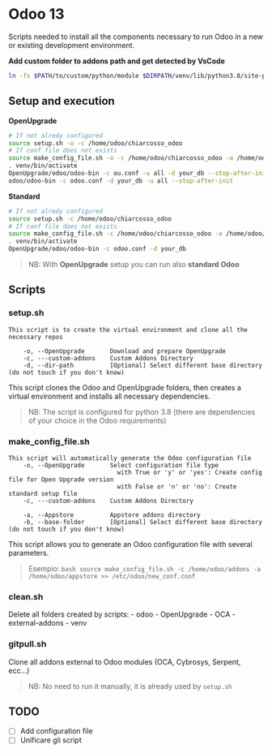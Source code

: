 # Odoo 13 

Scripts needed to install all the components necessary to run Odoo in a new or existing development environment.

**Add custom folder to addons path and get detected by VsCode**
```bash
ln -fs $PATH/to/custom/python/module $DIRPATH/venv/lib/python3.8/site-packages/odoo/addons
```

## Setup and execution

**OpenUpgrade**

```bash
# If not alredy configured
source setup.sh -o -c /home/odoo/chiarcosso_odoo
# If conf file does not exists
source make_config_file.sh -o -c /home/odoo/chiarcosso_odoo -a /home/odoo/appstore >> ou.conf
. venv/bin/activate
OpenUpgrade/odoo/odoo-bin -c ou.conf -u all -d your_db --stop-after-init
odoo/odoo-bin -c odoo.conf -d your_db -u all --stop-after-init
```

**Standard**

```bash
# If not alredy configured
source setup.sh -c /home/odoo/chiarcosso_odoo
# If conf file does not exists
source make_config_file.sh -c /home/odoo/chiarcosso_odoo -a /home/odoo/appstore >> odoo.conf
. venv/bin/activate
OpenUpgrade/odoo/odoo-bin -c odoo.conf -d your_db
```

> NB: With **OpenUpgrade** setup you can run also **standard Odoo**
## Scripts

### setup.sh

```
This script is to create the virtual environment and clone all the necessary repos
    
    -o, --OpenUpgrade       Download and prepare OpenUpgrade
    -c, ---custom-addons    Custom Addons Directory
    -d, --dir-path          [Optional] Select different base directory (do not touch if you don't know)
```

This script clones the Odoo and OpenUpgrade folders, then creates a virtual environment and installs all necessary dependencies.

> NB: The script is configured for python 3.8 (there are dependencies of your choice in the Odoo requirements)
### make_config_file.sh

```
This script will automatically generate the Odoo configuration file
    -o, --OpenUpgrade       Select configuration file type
                              with True or 'y' or 'yes': Create config file for Open Upgrade version
                              with False or 'n' or 'no': Create standard setup file
    -c, ---custom-addons    Custom Addons Directory
    
    -a, --Appstore          Appstore addons directory
    -b, --base-folder       [Optional] Select different base directory (do not touch if you don't know)
```

This script allows you to generate an Odoo configuration file with several parameters.

> Esempio: ```bash source make_config_file.sh -c /home/odoo/addons -a /home/odoo/appstore >> /etc/odoo/new_conf.conf ```
### clean.sh

Delete all folders created by scripts:
    - odoo
    - OpenUpgrade
    - OCA
    - external-addons
    - venv

### gitpull.sh

Clone all addons external to Odoo modules (OCA, Cybrosys, Serpent, ecc...)

> NB: No need to run it manually, it is already used by `setup.sh`

## TODO

- [ ] Add configuration file
- [ ] Unificare gli script
